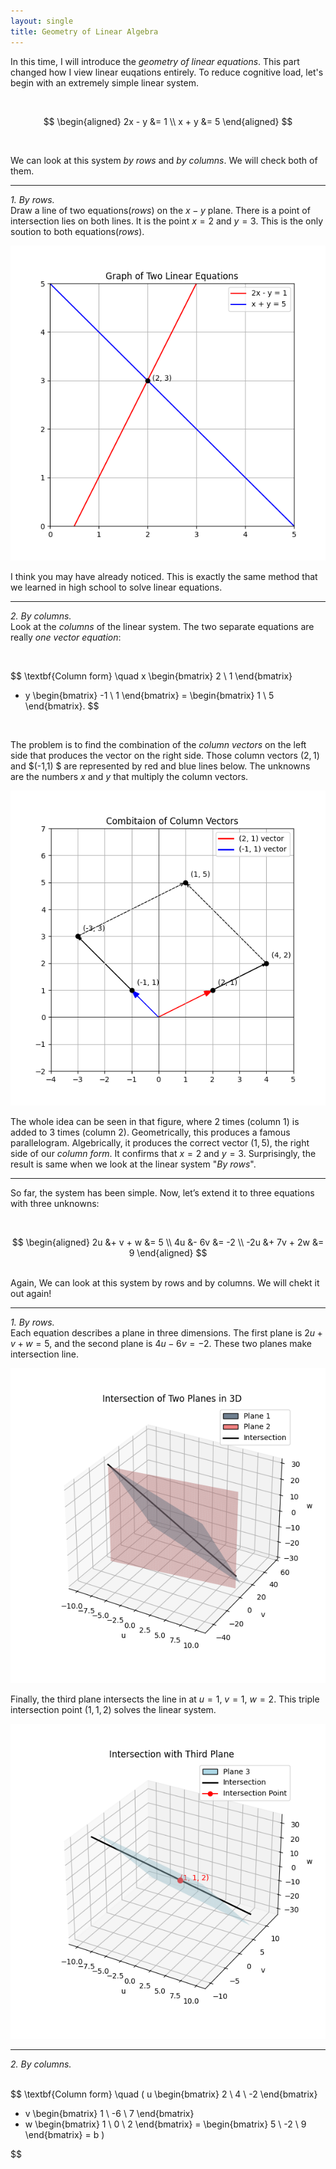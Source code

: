 ```yaml
---
layout: single
title: Geometry of Linear Algebra
---
```


In this time, I will introduce the *geometry of linear equations*. This part changed how I view linear euqations entirely. To reduce cognitive load, let's begin with an extremely simple linear system. 

<br>

$$
\begin{aligned}
2x - y &= 1 \\
x + y &= 5
\end{aligned}
$$

<br>

We can look at this system *by rows* and *by columns*. We will check both of them. 

---


*1. By rows.*  
Draw a line of two equations($rows$) on the $x-y$ plane. There is a point of intersection lies on both lines. It is the point $x=2$ and $y=3$. This is the only soution to both equations($rows$). 

![intersection](/assets/images/Figure_1.png)

I think you may have already noticed. This is exactly the same method that we learned in high school to solve linear equations.


---


*2. By columns.*   
Look at the *columns* of the linear system. The two separate equations are really *one vector equation*:


<br>

$$
\textbf{Column form} \quad
x \begin{bmatrix} 2 \\ 1 \end{bmatrix}
+ y \begin{bmatrix} -1 \\ 1 \end{bmatrix}
= \begin{bmatrix} 1 \\ 5 \end{bmatrix}.
$$

<br>

The problem is to find the combination of the *column vectors* on the left side that produces the vector on the right side. Those column vectors $(2,1)$ and $(-1,1) $ are represented by red and blue lines below. The unknowns are the numbers $x$ and $y$ that multiply the column vectors. 

![combination](/assets/images/Figure_2.png)

The whole idea can be seen in that figure, where $2$ times (column 1) is added to $3$ times (column 2). Geometrically, this produces a famous parallelogram. Algebrically, it produces the correct vector $(1,5)$, the right side of our *column form*. It confirms that $x=2$ and $y=3$. Surprisingly, the result is same when we look at the linear system "*By rows*". 

---
So far, the system has been simple. Now, let’s extend it to three equations with three unknowns: 

<br>

$$
\begin{aligned}
2u &+ v  + w   &= 5 \\
4u &- 6v       &= -2 \\
-2u &+ 7v + 2w &= 9
\end{aligned}
$$

<br>
Again, We can look at this system by rows and by columns. We will chekt it out again! 

---

*1. By rows.*   
Each equation describes a plane in three dimensions. The first plane is $2u+v+w=5$, and the second plane is $4u-6v=-2$. These two planes make intersection line. 

![intersection](/assets/images/Figure_3.png)

Finally, the third plane intersects the line in at $u=1$, $v=1$, $w=2$. This triple intersection point $(1,1,2)$ solves the linear system. 

![intersection](/assets/images/Figure_4.png)

---

*2. By columns.*  
<br>

$$
\textbf{Column form} \quad
\( u \begin{bmatrix} 2 \\ 4 \\ -2 \end{bmatrix}
+ v \begin{bmatrix} 1 \\ -6 \\ 7 \end{bmatrix}
+ w \begin{bmatrix} 1 \\ 0 \\ 2 \end{bmatrix}
= \begin{bmatrix} 5 \\ -2 \\ 9 \end{bmatrix} = b \)

$$
<br>
